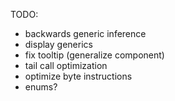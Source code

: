 
TODO:
 <!-- - fix renaming & validation -->
 <!-- - tuple constructor row -->
 - backwards generic inference
 - display generics
 - fix tooltip (generalize component)
 - tail call optimization
 - optimize byte instructions
 - enums?